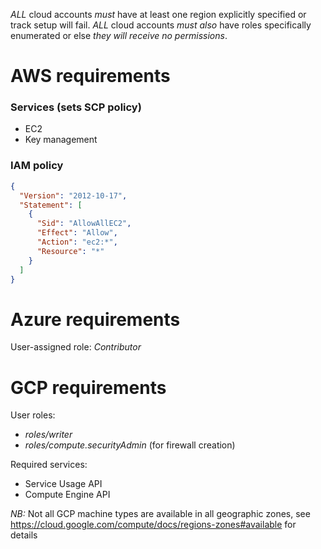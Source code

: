 *ALL* cloud accounts _must_ have at least one region explicitly specified or track setup will fail. *ALL* cloud accounts _must also_ have roles specifically enumerated or else _they will receive *no* permissions_.

# AWS requirements
### Services (sets SCP policy)
* EC2
* Key management
### IAM policy
```json
{
  "Version": "2012-10-17",
  "Statement": [
    {
      "Sid": "AllowAllEC2",
      "Effect": "Allow",
      "Action": "ec2:*",
      "Resource": "*"
    }
  ]
}
```

# Azure requirements
User-assigned role: _Contributor_  

# GCP requirements
User roles:  
- _roles/writer_
- _roles/compute.securityAdmin_ (for firewall creation)  

Required services:  
- Service Usage API
- Compute Engine API  

*NB:* Not all GCP machine types are available in all geographic zones, see https://cloud.google.com/compute/docs/regions-zones#available for details

